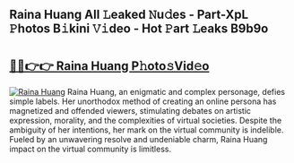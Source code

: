 ## Raina Huang All 𝙻eaked 𝙽u𝚍es - Part-XpL 𝙿hotos B𝚒kini 𝚅𝚒deo - Hot 𝙿art 𝙻eaks B9b9o

# <h2><a href="http://ld0j0h6.urlbe.top/?page=Raina+Huang">🔗🔗👉👉 Raina Huang P𝚑oto𝚜Vid𝚎o</a></h2>

[![Raina Huang](https://i.imgur.com/eBuTRDB.gif)](http://ld0j0h6.urlbe.top/?page=Raina+Huang)
Raina Huang, an enigmatic and complex personage, defies simple labels. Her unorthodox method of creating an online persona has magnetized and offended viewers, stimulating debates on artistic expression, morality, and the complexities of virtual societies. Despite the ambiguity of her intentions, her mark on the virtual community is indelible. Fueled by an unwavering resolve and undeniable charm, Raina Huang impact on the virtual community is limitless.
